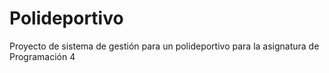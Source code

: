 # Polideportivo
Proyecto de sistema de gestión para un polideportivo para la asignatura de Programación 4
